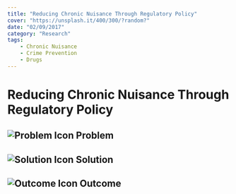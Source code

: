 ```yaml
---
title: "Reducing Chronic Nuisance Through Regulatory Policy"
cover: "https://unsplash.it/400/300/?random?"
date: "02/09/2017"
category: "Research"
tags:
    - Chronic Nuisance
    - Crime Prevention
    - Drugs
---
```


# Reducing Chronic Nuisance Through Regulatory Policy

## ![Problem Icon](https://github.com/google/material-design-icons/raw/master/alert/1x_web/ic_error_outline_black_48dp.png "Problem") Problem

## ![Solution Icon](https://github.com/google/material-design-icons/raw/master/action/1x_web/ic_lightbulb_outline_black_48dp.png "Solution") Solution

## ![Outcome Icon](https://github.com/google/material-design-icons/raw/master/action/1x_web/ic_view_list_black_48dp.png "Outcome") Outcome

